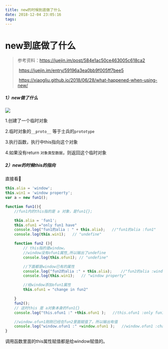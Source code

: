 ```yaml
---
title: new的时候到底做了什么
date: 2018-12-04 23:05:16
tags:
---
```


# new到底做了什么

> 参考资料：https://juejin.im/post/584e1ac50ce463005c618ca2
>
> ​                   https://juejin.im/entry/59196a3ea0bb9f005ff7bee5
>
> ​		   https://xiaogliu.github.io/2018/06/28/what-happened-when-using-new/

##### 1）new做了什么

![](http://www.qinhanwen.xyz/images/WX20181204-231216@2x.png)

1.创建了一个临时对象

2.临时对象的`__proto__` 等于士兵的`prototype`

3.执行函数，执行中this指向这个对象

4.如果没有return `对象类型数据`，则返回这个临时对象



##### 2）new的时候this的指向

直接看🌰

```javascript
this.alia = 'window';
this.win1 = 'window property';
var a = new fun1();

function fun1(){
    //fun1内的this指的是 a 对象，是fun1{};

    this.alia = 'fun1'; 
    this.ofun1 ="only fun1 have"
    console.log("fun1的alia : " + this.alia);   //"fun1的alia :fun1"
    console.log(this.win1);   // "undefine"

    function fun2 (){
        // this指的是window。
        //window没有ofun1属性,所以输出了undefine
        console.log(this.ofun1); // "undefine"

        //下面都是window已有的属性
        console.log("fun2的alia :" + this.alia);    //"fun2的alia :window"
        console.log(this.win1);   // "window property"

        //给window添加ofun1属性
        this.ofun1 = "change in fun2"

    }
    fun2();
    // 这时this 是 a对象本身的fun1{}
    console.log("this.ofun1 :" +this.ofun1 );   //this.ofun1 :only fun1 have

    //window.ofun1刚刚已经在fun2里面赋值了，所以输出有值
    console.log("window.ofun1 :" +window.ofun1 );   //window.ofun1 :change in fun2
}
```

调用函数里面的this属性赋值都是给window赋值的。